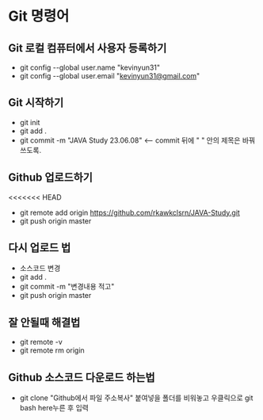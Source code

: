 # Git 명령어

## Git 로컬 컴퓨터에서 사용자 등록하기

- git config --global user.name "kevinyun31"
- git config --global user.email "kevinyun31@gmail.com"

## Git 시작하기

- git init
- git add .
- git commit -m "JAVA Study 23.06.08" <-- commit 뒤에 " " 안의 제목은 바꿔쓰도록.

## Github 업로드하기

<<<<<<< HEAD

- git remote add origin https://github.com/rkawkclsrn/JAVA-Study.git
  <!-- origin을 origtin 으로 오타냄 .원격 저장소 삭제 명령은 간단하다.
  git remote remove origtin으로 삭제함.삭제 후 전체 내려받기
  (- git pull origin master) 재 정의 시에만 사용.
  다른 곳에서 내 github를 거드리면 pull해줘서 동기화 시켜줘야 한다. -->
- git push origin master

## 다시 업로드 법

- 소스코드 변경
- git add .
- git commit -m "변경내용 적고"
- git push origin master

## 잘 안될때 해결법

- git remote -v
- git remote rm origin

## Github 소스코드 다운로드 하는법

- git clone "Github에서 파일 주소복사"
  붙여넣을 폴더를 비워놓고 우클릭으로 git bash here누른 후 입력
